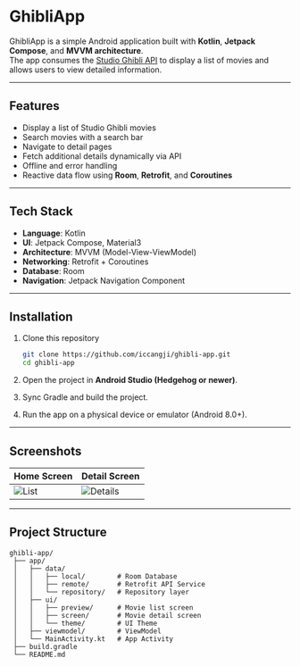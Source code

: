 # GhibliApp

GhibliApp is a simple Android application built with **Kotlin**, **Jetpack Compose**, and **MVVM architecture**.  
The app consumes the [Studio Ghibli API](https://ghibliapi.vercel.app/) to display a list of movies and allows users to view detailed information.

---

## Features

- Display a list of Studio Ghibli movies
- Search movies with a search bar
- Navigate to detail pages
- Fetch additional details dynamically via API
- Offline and error handling
- Reactive data flow using **Room**, **Retrofit**, and **Coroutines**

---

## Tech Stack

- **Language**: Kotlin  
- **UI**: Jetpack Compose, Material3  
- **Architecture**: MVVM (Model-View-ViewModel)  
- **Networking**: Retrofit + Coroutines  
- **Database**: Room  
- **Navigation**: Jetpack Navigation Component  

---

## Installation

1. Clone this repository  
   ```bash
   git clone https://github.com/iccangji/ghibli-app.git
   cd ghibli-app
   ```

2. Open the project in **Android Studio (Hedgehog or newer)**.

3. Sync Gradle and build the project.

4. Run the app on a physical device or emulator (Android 8.0+).

---

## Screenshots

| Home Screen | Detail Screen |
|-------------|---------------|
| ![List](https://github.com/user-attachments/assets/37fb25b3-20b4-4682-9b74-58d5c20f55c1) | ![Details](https://github.com/user-attachments/assets/31bd5a7a-c7f3-4a05-9d88-76e266cd1119)

---

## Project Structure

```
ghibli-app/
 ├── app/
 │   ├── data/
 │   │   ├── local/        # Room Database
 │   │   ├── remote/       # Retrofit API Service
 │   │   └── repository/   # Repository layer
 │   ├── ui/
 │   │   ├── preview/      # Movie list screen
 │   │   ├── screen/       # Movie detail screen
 │   │   └── theme/        # UI Theme
 │   ├── viewmodel/        # ViewModel
 │   └── MainActivity.kt   # App Activity
 ├── build.gradle
 └── README.md
```
